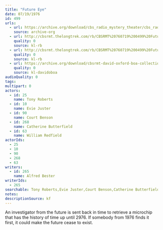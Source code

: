 ```yaml
---
title: "Future Eye"
date: 07/19/1976
id: 499
urls: 
  - url: https://archive.org/download/cbs_radio_mystery_theater/cbs_radio_mystery_theater-0451-0500.zip/cbs_radio_mystery_theater-0451-0500%2Fcbsrmt_0499_future_eye.mp3
    source: archive-org
  - url: http://cbsrmt.thelongtrek.com/rb/CBSRMT%20760719%200499%20Future%20Eye_wuwm.mp3
    quality: 0
    source: kl-rb
  - url: http://cbsrmt.thelongtrek.com/rb/CBSRMT%20760719%200499%20Future%20Eye_wbbm_rb.mp3
    quality: 0
    source: kl-rb
  - url: https://archive.org/download/cbsrmt-david-oxford-boa-collection/CBSRMT-760719-0499-Future-Eye-(128-44)_WUWM-FM-{BoA}.mp3
    quality: 0
    source: kl-davidoboa
audioQuality: 0
tags: 
multipart: 0
actors:  
  - id: 25
    name: Tony Roberts  
  - id: 10
    name: Evie Juster  
  - id: 90
    name: Court Benson  
  - id: 268
    name: Catherine Butterfield  
  - id: 63
    name: William Redfield
actorIds:  
  - 25  
  - 10  
  - 90  
  - 268  
  - 63
writers:  
  - id: 265
    name: Alfred Bester
writerIds:  
  - 265
searchable: Tony Roberts,Evie Juster,Court Benson,Catherine Butterfield,William Redfield Alfred Bester
notes: 
descriptionSource: kf
---
```

An investigator from the future is sent back in time to retrieve a microchip that has the history of time up until 2976. If somebody from 1976 finds it first, it could make the future cease to exist.